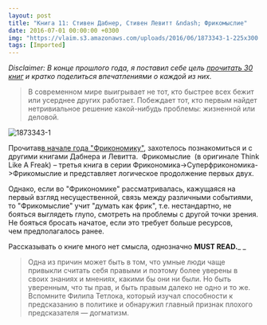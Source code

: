 ```yaml
---
layout: post
title: "Книга 11: Стивен Дабнер, Стивен Левитт &ndash; Фрикомыслие"
date: 2016-07-01 00:00:00 +0300
img: "https://vlaim.s3.amazonaws.com/uploads/2016/06/1873343-1-225x300.jpg"
tags: [Imported]
---
```


_Disclaimer: В конце прошлого года, я поставил себе цель [прочитать 30 книг](https://blog.alexeyev.me/2015/12/30-books-2016/ "2016: 30 книг") и кратко поделиться впечатлениями о каждой из них._

> <div class="bm-quote-content-text">В современном мире выигрывает не тот, кто быстрее всех бежит или усерднее других работает. Побеждает тот, кто первым найдет нетривиальное решение какой-нибудь проблемы: жизненной или деловой.</div>

![1873343-1](1873343-1-225x300.jpg)

Прочитав[в начале года "Фрикономику"](https://blog.alexeyev.me/2016/01/freakonomics/), захотелось познакомиться и с другими книгами Дабнера и Левитта.  Фрикомыслие  (в оригинале Think Like A Freak) – третья книга в серии Фрикономика->Суперфрикономика->Фрикомыслие и представляет логическое продолжение первых двух.

Однако, если во "Фрикономике" рассматривалась, кажущаяся на первый взгляд несущественной, связь между различными событиями, то "Фрикомыслие" учит "думать как фрик", т.е. нестандартно, не бояться выглядеть глупо, смотреть на проблемы с другой точки зрения. Не бояться бросать начатое, если это требует больше ресурсов, чем предполагалось ранее.

Рассказывать о книге много нет смысла, однозначно **MUST READ.**_ _

> <div class="bm-quote-content-text">Одна из причин может быть в том, что умные люди чаще привыкли считать себя правыми и поэтому более уверены в своих знаниях и мнениях, какими бы они ни были. Но быть уверенным, что ты прав, и быть правым далеко не одно и то же. Вспомните Филипа Тетлока, который изучал способности к предсказанию в политике и обнаружил главный признак плохого предсказателя — догматизм.</div>
> 
> <div class="bm-quote-content-text"></div>
> 
> <div class="bm-quote-content-text"></div>